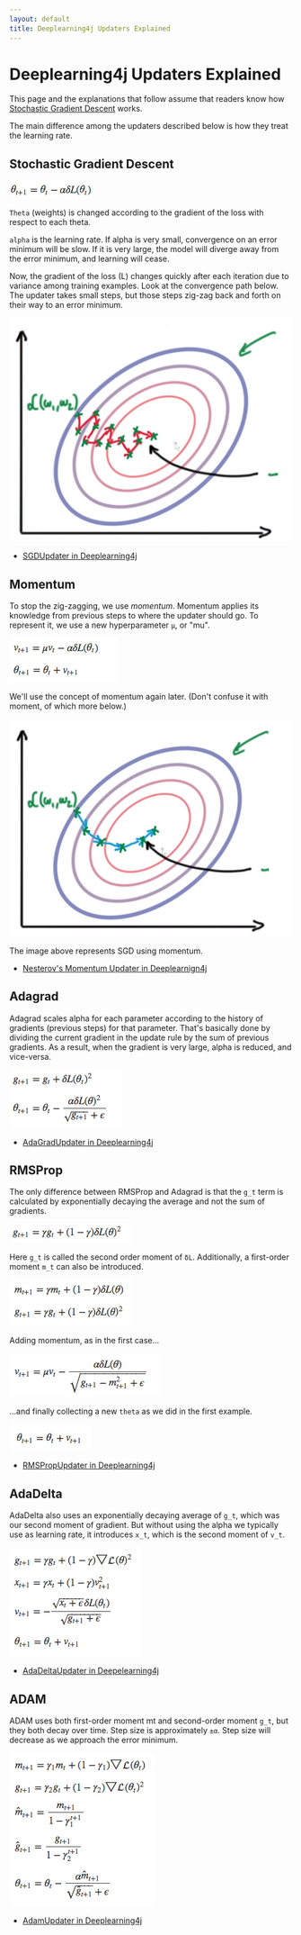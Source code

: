 ```yaml
---
layout: default
title: Deeplearning4j Updaters Explained
---
```


# Deeplearning4j Updaters Explained

This page and the explanations that follow assume that readers know how [Stochastic Gradient Descent](./glossary.html#stochasticgradientdescent) works.

The main difference among the updaters described below is how they treat the learning rate. 

## Stochastic Gradient Descent

![Alt text](./img/updater_math1.png)

`Theta` (weights) is changed according to the gradient of the loss with respect to each theta.

`alpha` is the learning rate. If alpha is very small, convergence on an error minimum will be slow. If it is very large, the model will diverge away from the error minimum, and learning will cease.

Now, the gradient of the loss (L) changes quickly after each iteration due to variance among training examples. Look at the convergence path below. The updater takes small steps, but those steps zig-zag back and forth on their way to an error minimum.

![Alt text](./img/updater_1.png)

* [SGDUpdater in Deeplearning4j](https://github.com/deeplearning4j/deeplearning4j/blob/b585d6c1ae75e48e06db86880a5acd22593d3889/deeplearning4j-core/src/main/java/org/deeplearning4j/nn/updater/SgdUpdater.java)

## Momentum

To stop the zig-zagging, we use *momentum*. Momentum applies its knowledge from previous steps to where the updater should go. To represent it, we use a new hyperparameter `μ`, or "mu".

![Alt text](./img/updater_math2.png)

We'll use the concept of momentum again later. (Don't confuse it with moment, of which more below.)

![Alt text](./img/updater_2.png)

The image above represents SGD using momentum.

* [Nesterov's Momentum Updater in Deeplearnign4j](https://github.com/deeplearning4j/deeplearning4j/blob/b585d6c1ae75e48e06db86880a5acd22593d3889/deeplearning4j-core/src/main/java/org/deeplearning4j/nn/updater/NesterovsUpdater.java)

## Adagrad

Adagrad scales alpha for each parameter according to the history of gradients (previous steps) for that parameter. That's basically done by dividing the current gradient in the update rule by the sum of previous gradients. As a result, when the gradient is very large, alpha is reduced, and vice-versa.

![Alt text](./img/updater_math3.png)

* [AdaGradUpdater in Deeplearning4j](http://deeplearning4j.org/doc/org/deeplearning4j/nn/updater/AdaGradUpdater.html)

## RMSProp

The only difference between RMSProp and Adagrad is that the `g_t` term is calculated by exponentially decaying the average and not the sum of gradients.

![Alt text](./img/updater_math4.png)

Here `g_t` is called the second order moment of `δL`. Additionally, a first-order moment `m_t` can also be introduced.

![Alt text](./img/updater_math5.png)

Adding momentum, as in the first case...

![Alt text](./img/updater_math6.png)

...and finally collecting a new `theta` as we did in the first example.

![Alt text](./img/updater_math7.png)

* [RMSPropUpdater in Deeplearning4j](https://github.com/deeplearning4j/deeplearning4j/blob/b585d6c1ae75e48e06db86880a5acd22593d3889/deeplearning4j-core/src/main/java/org/deeplearning4j/nn/updater/RmsPropUpdater.java)

## AdaDelta

AdaDelta also uses an exponentially decaying average of `g_t`, which was our second moment of gradient. But without using the alpha we typically use as learning rate, it introduces `x_t`, which is the second moment of `v_t`. 

![Alt text](./img/updater_math8.png)

* [AdaDeltaUpdater in Deepelearning4j](http://deeplearning4j.org/doc/org/deeplearning4j/nn/updater/AdaDeltaUpdater.html)

## ADAM

ADAM uses both first-order moment mt and second-order moment `g_t`, but they both decay over time. Step size is approximately `±α`. Step size will decrease as we approach the error minimum.

![Alt text](./img/updater_math9.png)

* [AdamUpdater in Deeplearning4j](http://deeplearning4j.org/doc/org/deeplearning4j/nn/updater/AdamUpdater.html)
